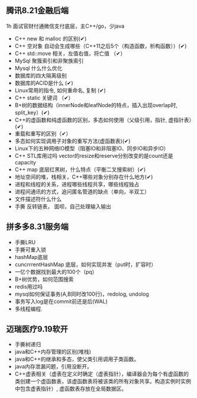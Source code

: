 ## 腾讯8.21金融后端

1h 面试官财付通微信支付底层，主C++/go，少java

* C++ new 和 malloc 的区别(✔)
* C++ 空对象 自动会生成哪些（C++11之后5个（构造函数，析构函数））(✔)
* C++ std::move 相关，左值右值，将亡值 （✔）
* MySql 聚簇索引和非聚族索引
* Mysql 什么什么优化
* 数据库的四大隔离级别
* 数据库的ACID是什么 (✔)
* Linux常用的指令, 如何重命名, 复制 (✔)
* C++ static 关键词 （✔）
* B+树的数据结构（innerNode和leafNode的特点，插入出现overlap时, split_key）(✔)
* C++的虚函数和纯虚函数的区别，多态如何使用（父级引用，指针, 虚指针表）(✔)
* 重载和重写的区别（✔）
* 多态如何实现调用子对象的重写方法(虚函数表)(✔)
* Linux下的五种网络IO模型（阻塞IO和非阻塞IO、同步IO和异步IO）
* C++ STL库用过吗 vector的resize和reserve分别改变的是count还是capacity
* C++ map 底层红黑树，什么特点（平衡二叉搜索树）(✔)
* 地址空间的堆，栈相关，C++哪些对象分别存在什么地方(✔)
* 进程和线程的关系，进程哪些线程共享，哪些线程独占
* 进程间通讯的方式，追问匿名管道的缺点（单向，半双工）
* 文件描述符什么什么
* 手撕 反转链表， 面呗，自己处理输入输出

## 拼多多8.31服务端

* 手撕LRU
* 手撕可重入锁
* hashMap底层
* cuncrrrentHashMap 底层，如何实现并发（put时，扩容时）
* 一亿个数据找到最大的100个（pq）
* B+树优势，如何范围搜索
* redis用过吗
* mysql如何保证事务(A,B同时改100行)，redolog, undolog
* 事务写入log是在commit前还是后(WAL)
* 多线程编程.


## 迈瑞医疗9.19软开

* 手撕树递归
* java和C++内存管理的区别(堆栈)
* java和C++的继承和多态，使父类引用调用子类函数。
* java内存泄漏问题，引用没断开。
* C++虚表相关（虚表在定义时确定（虚表指针），编译器会为每个有虚函数的类创建一个虚函数表，该虚函数表将被该类的所有对象共享。构造实例时实例中包含虚表指针）, 虚函数表存放在全局数据区。